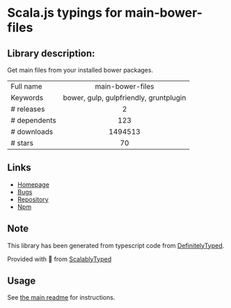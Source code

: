 
# Scala.js typings for main-bower-files


## Library description:
Get main files from your installed bower packages.

|                    |                 |
| ------------------ | :-------------: |
| Full name          | main-bower-files |
| Keywords           | bower, gulp, gulpfriendly, gruntplugin |
| # releases         | 2 |
| # dependents       | 123 |
| # downloads        | 1494513 |
| # stars            | 70 |

## Links
- [Homepage](https://github.com/ck86/main-bower-files)
- [Bugs](https://github.com/ck86/main-bower-files/issues)
- [Repository](https://github.com/ck86/main-bower-files)
- [Npm](https://www.npmjs.com/package/main-bower-files)
    


## Note
This library has been generated from typescript code from [DefinitelyTyped](https://definitelytyped.org).

Provided with :purple_heart: from [ScalablyTyped](https://github.com/oyvindberg/ScalablyTyped)

## Usage
See [the main readme](../../readme.md) for instructions.


